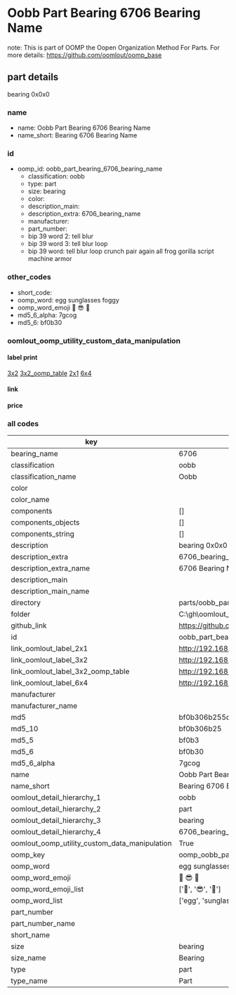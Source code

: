 # Oobb Part Bearing 6706 Bearing Name  

note: This is part of OOMP the Oopen Organization Method For Parts. For more details: https://github.com/oomlout/oomp_base

##  part details
  



bearing 0x0x0



### name
* name: Oobb Part Bearing 6706 Bearing Name
* name_short: Bearing 6706 Bearing Name
### id
* oomp_id: oobb_part_bearing_6706_bearing_name
  * classification: oobb
  * type: part
  * size: bearing
  * color: 
  * description_main: 
  * description_extra: 6706_bearing_name
  * manufacturer: 
  * part_number: 
  * bip 39 word 2: tell blur
  * bip 39 word 3: tell blur loop
  * bip 39 word: tell blur loop crunch pair again all frog gorilla script machine armor

### other_codes
* short_code: 
* oomp_word: egg sunglasses foggy
* oomp_word_emoji :egg: :sunglasses: :foggy:
* md5_6_alpha: 7gcog
* md5_6: bf0b30






### oomlout_oomp_utility_custom_data_manipulation
#### label print
[3x2](http://192.168.1.245:1112/?label=oomp%207gcog)
[3x2_oomp_table](http://192.168.1.108:1112/?label=oomp%207gcog)
[2x1](http://192.168.1.242:1112/?label=oomp%207gcog)
[6x4](http://192.168.1.55:1112/?label=oomp%207gcog)    

#### link

                              

#### price







### all codes 
| key | value |  
| --- | --- |  
| bearing_name | 6706 |  
| classification | oobb |  
| classification_name | Oobb |  
| color |  |  
| color_name |  |  
| components | [] |  
| components_objects | [] |  
| components_string | [] |  
| description | bearing 0x0x0 |  
| description_extra | 6706_bearing_name |  
| description_extra_name | 6706 Bearing Name |  
| description_main |  |  
| description_main_name |  |  
| directory | parts/oobb_part_bearing_6706_bearing_name |  
| folder | C:\gh\oomlout_oobb_version_4_generated_parts\parts\oobb_part_bearing_6706_bearing_name |  
| github_link | https://github.com/oomlout/oomlout_oomp_part_src/tree/main/parts/oobb_part_bearing_6706_bearing_name |  
| id | oobb_part_bearing_6706_bearing_name |  
| link_oomlout_label_2x1 | http://192.168.1.242:1112/?label=oomp%207gcog |  
| link_oomlout_label_3x2 | http://192.168.1.245:1112/?label=oomp%207gcog |  
| link_oomlout_label_3x2_oomp_table | http://192.168.1.108:1112/?label=oomp%207gcog |  
| link_oomlout_label_6x4 | http://192.168.1.55:1112/?label=oomp%207gcog |  
| manufacturer |  |  
| manufacturer_name |  |  
| md5 | bf0b306b255d20cc12cf834f07c61ef6 |  
| md5_10 | bf0b306b25 |  
| md5_5 | bf0b3 |  
| md5_6 | bf0b30 |  
| md5_6_alpha | 7gcog |  
| name | Oobb Part Bearing 6706 Bearing Name |  
| name_short | Bearing 6706 Bearing Name |  
| oomlout_detail_hierarchy_1 | oobb |  
| oomlout_detail_hierarchy_2 | part |  
| oomlout_detail_hierarchy_3 | bearing |  
| oomlout_detail_hierarchy_4 | 6706_bearing_name |  
| oomlout_oomp_utility_custom_data_manipulation | True |  
| oomp_key | oomp_oobb_part_bearing_6706_bearing_name |  
| oomp_word | egg sunglasses foggy |  
| oomp_word_emoji | :egg: :sunglasses: :foggy: |  
| oomp_word_emoji_list | [':egg:', ':sunglasses:', ':foggy:'] |  
| oomp_word_list | ['egg', 'sunglasses', 'foggy'] |  
| part_number |  |  
| part_number_name |  |  
| short_name |  |  
| size | bearing |  
| size_name | Bearing |  
| type | part |  
| type_name | Part |  
